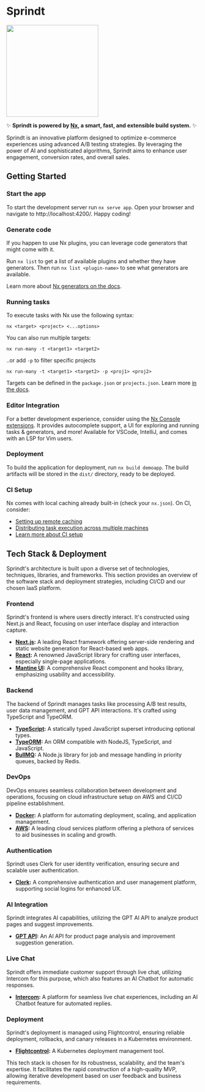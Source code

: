 # Sprindt 

<a alt="Nx logo" href="https://sprindt.com" target="_blank" rel="noreferrer"><img src="https://i.ibb.co/f1ts0rw/Screenshot-2023-08-25-at-13-42-57.png" width="240"></a>

✨ **Sprindt is powered by [Nx](https://nx.dev), a smart, fast, and extensible build system.** ✨

Sprindt is an innovative platform designed to optimize e-commerce experiences using advanced A/B testing strategies. By leveraging the power of AI and sophisticated algorithms, Sprindt aims to enhance user engagement, conversion rates, and overall sales.

## Getting Started

### Start the app 

To start the development server run `nx serve app`. Open your browser and navigate to http://localhost:4200/. Happy coding!

### Generate code

If you happen to use Nx plugins, you can leverage code generators that might come with it.

Run `nx list` to get a list of available plugins and whether they have generators. Then run `nx list <plugin-name>` to see what generators are available.

Learn more about [Nx generators on the docs](https://nx.dev/plugin-features/use-code-generators).

### Running tasks

To execute tasks with Nx use the following syntax:

`nx <target> <project> <...options>`

You can also run multiple targets:

`nx run-many -t <target1> <target2>`

..or add `-p` to filter specific projects

`nx run-many -t <target1> <target2> -p <proj1> <proj2>`

Targets can be defined in the `package.json` or `projects.json`. Learn more [in the docs](https://nx.dev/core-features/run-tasks).

### Editor Integration

For a better development experience, consider using the [Nx Console extensions](https://nx.dev/nx-console). It provides autocomplete support, a UI for exploring and running tasks & generators, and more! Available for VSCode, IntelliJ, and comes with an LSP for Vim users.

### Deployment

To build the application for deployment, run `nx build demoapp`. The build artifacts will be stored in the `dist/` directory, ready to be deployed.

### CI Setup

Nx comes with local caching already built-in (check your `nx.json`). On CI, consider:

- [Setting up remote caching](https://nx.dev/core-features/share-your-cache)
- [Distributing task execution across multiple machines](https://nx.dev/core-features/distribute-task-execution)
- [Learn more about CI setup](https://nx.dev/recipes/ci)

## Tech Stack & Deployment

Sprindt's architecture is built upon a diverse set of technologies, techniques, libraries, and frameworks. This section provides an overview of the software stack and deployment strategies, including CI/CD and our chosen IaaS platform.

### **Frontend**

Sprindt's frontend is where users directly interact. It's constructed using Next.js and React, focusing on user interface display and interaction capture.

- **[Next.js](https://nextjs.org/):** A leading React framework offering server-side rendering and static website generation for React-based web apps.
- **[React](https://reactjs.org/):** A renowned JavaScript library for crafting user interfaces, especially single-page applications.
- **[Mantine UI](https://mantine.dev/):** A comprehensive React component and hooks library, emphasizing usability and accessibility.

### **Backend**

The backend of Sprindt manages tasks like processing A/B test results, user data management, and GPT API interactions. It's crafted using TypeScript and TypeORM.

- **[TypeScript](https://www.typescriptlang.org/):** A statically typed JavaScript superset introducing optional types.
- **[TypeORM](https://typeorm.io/#/):** An ORM compatible with NodeJS, TypeScript, and JavaScript.
- **[BullMQ](https://github.com/taskforcesh/bullmq):** A Node.js library for job and message handling in priority queues, backed by Redis.

### **DevOps**

DevOps ensures seamless collaboration between development and operations, focusing on cloud infrastructure setup on AWS and CI/CD pipeline establishment.

- **[Docker](https://www.docker.com/):** A platform for automating deployment, scaling, and application management.
- **[AWS](https://aws.amazon.com/):** A leading cloud services platform offering a plethora of services to aid businesses in scaling and growth.

### **Authentication**

Sprindt uses Clerk for user identity verification, ensuring secure and scalable user authentication.

- **[Clerk](https://clerk.com/):** A comprehensive authentication and user management platform, supporting social logins for enhanced UX.

### **AI Integration**

Sprindt integrates AI capabilities, utilizing the GPT AI API to analyze product pages and suggest improvements.

- **[GPT API](https://openai.com/):** An AI API for product page analysis and improvement suggestion generation.

### **Live Chat**

Sprindt offers immediate customer support through live chat, utilizing Intercom for this purpose, which also features an AI Chatbot for automatic responses.

- **[Intercom](https://www.intercom.com/):** A platform for seamless live chat experiences, including an AI Chatbot feature for automated replies.

### **Deployment**

Sprindt's deployment is managed using Flightcontrol, ensuring reliable deployment, rollbacks, and canary releases in a Kubernetes environment.

- **[Flightcontrol](https://www.flightcontrol.dev/):** A Kubernetes deployment management tool.

This tech stack is chosen for its robustness, scalability, and the team's expertise. It facilitates the rapid construction of a high-quality MVP, allowing iterative development based on user feedback and business requirements.

